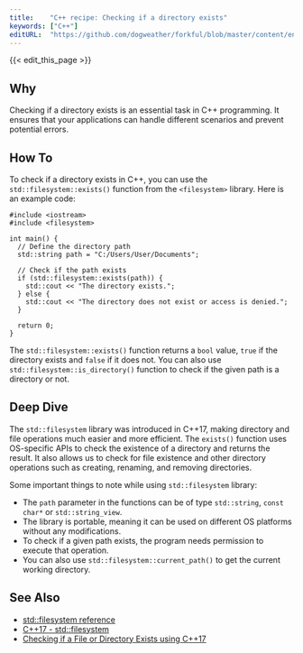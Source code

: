 ```yaml
---
title:    "C++ recipe: Checking if a directory exists"
keywords: ["C++"]
editURL:  "https://github.com/dogweather/forkful/blob/master/content/en/cpp/checking-if-a-directory-exists.md"
---
```


{{< edit_this_page >}}

## Why
Checking if a directory exists is an essential task in C++ programming. It ensures that your applications can handle different scenarios and prevent potential errors.

## How To
To check if a directory exists in C++, you can use the `std::filesystem::exists()` function from the `<filesystem>` library. Here is an example code:

```
#include <iostream>
#include <filesystem>

int main() {
  // Define the directory path
  std::string path = "C:/Users/User/Documents";

  // Check if the path exists
  if (std::filesystem::exists(path)) {
    std::cout << "The directory exists.";
  } else {
    std::cout << "The directory does not exist or access is denied.";
  }

  return 0;
}
```

The `std::filesystem::exists()` function returns a `bool` value, `true` if the directory exists and `false` if it does not. You can also use `std::filesystem::is_directory()` function to check if the given path is a directory or not.

## Deep Dive
The `std::filesystem` library was introduced in C++17, making directory and file operations much easier and more efficient. The `exists()` function uses OS-specific APIs to check the existence of a directory and returns the result. It also allows us to check for file existence and other directory operations such as creating, renaming, and removing directories.

Some important things to note while using `std::filesystem` library:
- The `path` parameter in the functions can be of type `std::string`, `const char*` or `std::string_view`.
- The library is portable, meaning it can be used on different OS platforms without any modifications.
- To check if a given path exists, the program needs permission to execute that operation.
- You can also use `std::filesystem::current_path()` to get the current working directory.

## See Also
- [std::filesystem reference](https://en.cppreference.com/w/cpp/filesystem)
- [C++17 - std::filesystem](https://docs.microsoft.com/en-us/cpp/standard-library/filesystem?view=msvc-160)
- [Checking if a File or Directory Exists using C++17](https://thispointer.com/check-if-a-file-or-directory-exists-using-c17-filesystem-library/)